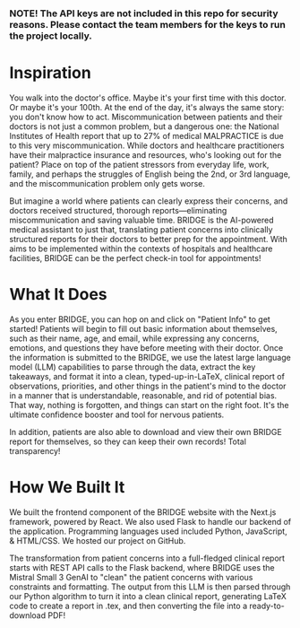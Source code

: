 ### NOTE! The API keys are not included in this repo for security reasons. Please contact the team members for the keys to run the project locally.

# Inspiration
You walk into the doctor's office. Maybe it's your first time with this doctor. Or maybe it's your 100th. At the end of the day, it's always the same story: you don't know how to act. Miscommunication between patients and their doctors is not just a common problem, but a dangerous one: the National Institutes of Health report that up to 27% of medical MALPRACTICE is due to this very miscommunication. While doctors and healthcare practitioners have their malpractice insurance and resources, who's looking out for the patient? Place on top of the patient stressors from everyday life, work, family, and perhaps the struggles of English being the 2nd, or 3rd language, and the miscommunication problem only gets worse.

But imagine a world where patients can clearly express their concerns, and doctors received structured, thorough reports—eliminating miscommunication and saving valuable time. BRIDGE is the AI-powered medical assistant to just that, translating patient concerns into clinically structured reports for their doctors to better prep for the appointment. With aims to be implemented within the contexts of hospitals and healthcare facilities, BRIDGE can be the perfect check-in tool for appointments!

# What It Does
As you enter BRIDGE, you can hop on and click on "Patient Info" to get started! Patients will begin to fill out basic information about themselves, such as their name, age, and email, while expressing any concerns, emotions, and questions they have before meeting with their doctor. Once the information is submitted to the BRIDGE, we use the latest large language model (LLM) capabilities to parse through the data, extract the key takeaways, and format it into a clean, typed-up-in-LaTeX, clinical report of observations, priorities, and other things in the patient's mind to the doctor in a manner that is understandable, reasonable, and rid of potential bias. That way, nothing is forgotten, and things can start on the right foot. It's the ultimate confidence booster and tool for nervous patients.

In addition, patients are also able to download and view their own BRIDGE report for themselves, so they can keep their own records! Total transparency!

# How We Built It
We built the frontend component of the BRIDGE website with the Next.js framework, powered by React. We also used Flask to handle our backend of the application. Programming languages used included Python, JavaScript, & HTML/CSS. We hosted our project on GitHub.

The transformation from patient concerns into a full-fledged clinical report starts with REST API calls to the Flask backend, where BRIDGE uses the Mistral Small 3 GenAI to "clean" the patient concerns with various constraints and formatting. The output from this LLM is then parsed through our Python algorithm to turn it into a clean clinical report, generating LaTeX code to create a report in .tex, and then converting the file into a ready-to-download PDF!